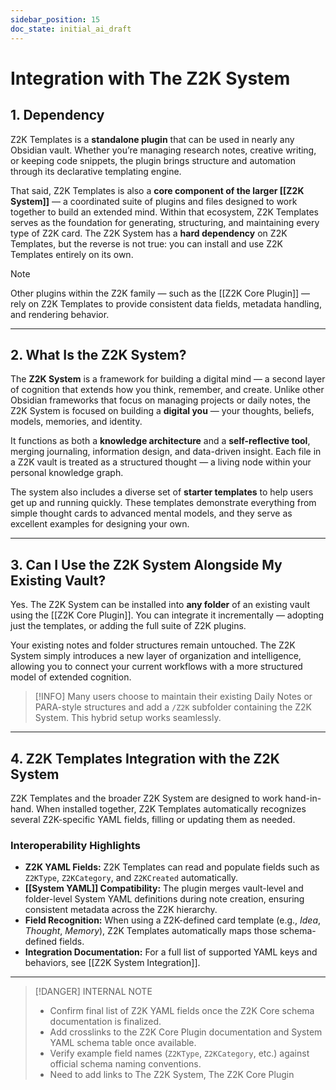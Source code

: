 ```yaml
---
sidebar_position: 15
doc_state: initial_ai_draft
---
```


# Integration with The Z2K System

## 1. Dependency

Z2K Templates is a **standalone plugin** that can be used in nearly any Obsidian vault. Whether you’re managing research notes, creative writing, or keeping code snippets, the plugin brings structure and automation through its declarative templating engine.

That said, Z2K Templates is also a **core component of the larger [[Z2K System]]** — a coordinated suite of plugins and files designed to work together to build an extended mind. Within that ecosystem, Z2K Templates serves as the foundation for generating, structuring, and maintaining every type of Z2K card. The Z2K System has a **hard dependency** on Z2K Templates, but the reverse is not true: you can install and use Z2K Templates entirely on its own.

> [!NOTE]
> Other plugins within the Z2K family — such as the [[Z2K Core Plugin]] — rely on Z2K Templates to provide consistent data fields, metadata handling, and rendering behavior.

---

## 2. What Is the Z2K System?

The **Z2K System** is a framework for building a digital mind — a second layer of cognition that extends how you think, remember, and create. Unlike other Obsidian frameworks that focus on managing projects or daily notes, the Z2K System is focused on building a **digital you** — your thoughts, beliefs, models, memories, and identity.

It functions as both a **knowledge architecture** and a **self-reflective tool**, merging journaling, information design, and data-driven insight. Each file in a Z2K vault is treated as a structured thought — a living node within your personal knowledge graph.

The system also includes a diverse set of **starter templates** to help users get up and running quickly. These templates demonstrate everything from simple thought cards to advanced mental models, and they serve as excellent examples for designing your own.

---

## 3. Can I Use the Z2K System Alongside My Existing Vault?

Yes. The Z2K System can be installed into **any folder** of an existing vault using the [[Z2K Core Plugin]]. You can integrate it incrementally — adopting just the templates, or adding the full suite of Z2K plugins.

Your existing notes and folder structures remain untouched. The Z2K System simply introduces a new layer of organization and intelligence, allowing you to connect your current workflows with a more structured model of extended cognition.

> [!INFO]
> Many users choose to maintain their existing Daily Notes or PARA-style structures and add a `/Z2K` subfolder containing the Z2K System. This hybrid setup works seamlessly.

---

## 4. Z2K Templates Integration with the Z2K System

Z2K Templates and the broader Z2K System are designed to work hand-in-hand. When installed together, Z2K Templates automatically recognizes several Z2K-specific YAML fields, filling or updating them as needed.

### Interoperability Highlights
- **Z2K YAML Fields:** Z2K Templates can read and populate fields such as `Z2KType`, `Z2KCategory`, and `Z2KCreated` automatically.
- **[[System YAML]] Compatibility:** The plugin merges vault-level and folder-level System YAML definitions during note creation, ensuring consistent metadata across the Z2K hierarchy.
- **Field Recognition:** When using a Z2K-defined card template (e.g., *Idea*, *Thought*, *Memory*), Z2K Templates automatically maps those schema-defined fields.
- **Integration Documentation:** For a full list of supported YAML keys and behaviors, see [[Z2K System Integration]].

---

> [!DANGER] INTERNAL NOTE
> - Confirm final list of Z2K YAML fields once the Z2K Core schema documentation is finalized.  
> - Add crosslinks to the Z2K Core Plugin documentation and System YAML schema table once available.  
> - Verify example field names (`Z2KType`, `Z2KCategory`, etc.) against official schema naming conventions.
> - Need to add links to The Z2K System, The Z2K Core Plugin


